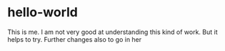 # hello-world
This is me.  I am not very good at understanding this kind of work. But it helps to try.
Further changes also to go in her 
